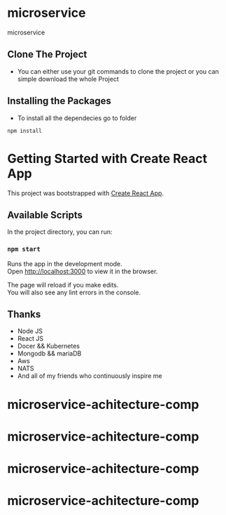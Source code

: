 # microservice
 microservice

## Clone The Project
- You can either use your git commands to clone the project or you can simple download the whole Project

## Installing the Packages
- To install all the dependecies go to folder
```
npm install
```


# Getting Started with Create React App

This project was bootstrapped with [Create React App](https://github.com/facebook/create-react-app).

## Available Scripts

In the project directory, you can run:

### `npm start`

Runs the app in the development mode.\
Open [http://localhost:3000](http://localhost:3000) to view it in the browser.

The page will reload if you make edits.\
You will also see any lint errors in the console.


## Thanks
- Node JS
- React JS
- Docer && Kubernetes
- Mongodb && mariaDB
- Aws
- NATS 
- And all of my friends who continuously inspire me

# microservice-achitecture-comp
# microservice-achitecture-comp
# microservice-achitecture-comp
# microservice-achitecture-comp

